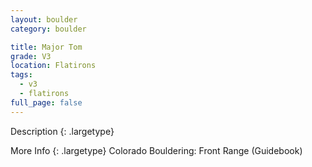 ```yaml
---
layout: boulder
category: boulder

title: Major Tom
grade: V3
location: Flatirons
tags:
  - v3
  - flatirons
full_page: false
---
```


Description
{: .largetype}


More Info
{: .largetype}
Colorado Bouldering: Front Range (Guidebook)

